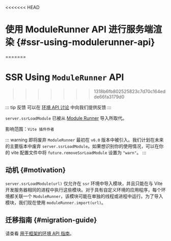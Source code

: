<<<<<<< HEAD
# 使用 ModuleRunner API 进行服务端渲染 {#ssr-using-modulerunner-api}
=======
# SSR Using `ModuleRunner` API
>>>>>>> 1318b6fb802525823c7d70c164edde66fa3179d0

::: tip 反馈
可以在 [环境 API 讨论](https://github.com/vitejs/vite/discussions/16358) 中向我们提供反馈
:::

`server.ssrLoadModule` 已被从 [Module Runner](/guide/api-environment#modulerunner) 导入所取代。

影响范围：`Vite 插件作者`

::: warning 即将废弃
`ModuleRunner` 最初在 `v6.0` 版本中被引入。我们计划在未来的主要版本中废弃 `server.ssrLoadModule`。如果想识别你的使用情况，可以在你的 vite 配置文件中将 `future.removeSsrLoadModule` 设置为 `"warn"`。
:::

## 动机 {#motivation}

`server.ssrLoadModule(url)` 仅允许在 `ssr` 环境中导入模块，并且只能在与 Vite 开发服务器相同的进程中执行这些模块。对于具有自定义环境的应用程序，每个环境都关联一个 `ModuleRunner`，该模块可能在单独的线程或进程中运行。为了导入模块，我们现在使用 `moduleRunner.import(url)`。

## 迁移指南 {#migration-guide}

请查看 [用于框架的环境 API 指南](../guide/api-environment-frameworks.md)。
